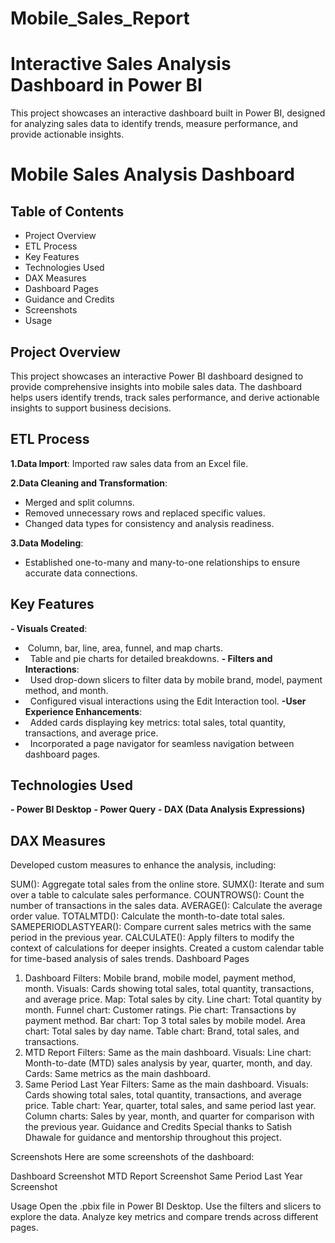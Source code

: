 # Mobile_Sales_Report

# Interactive Sales Analysis Dashboard in Power BI
This project showcases an interactive dashboard built in Power BI, designed for analyzing sales data to identify trends, measure performance, and provide actionable insights.

# Mobile Sales Analysis Dashboard
## Table of Contents
- Project Overview
- ETL Process
- Key Features
- Technologies Used
- DAX Measures
- Dashboard Pages
- Guidance and Credits
- Screenshots
- Usage
 
## Project Overview
This project showcases an interactive Power BI dashboard designed to provide comprehensive insights into mobile sales data. The dashboard helps users identify trends, track sales performance, and derive actionable insights to support business decisions.

## ETL Process
**1.Data Import**: Imported raw sales data from an Excel file.

**2.Data Cleaning and Transformation**:
- Merged and split columns.
- Removed unnecessary rows and replaced specific values.
- Changed data types for consistency and analysis readiness.
 
**3.Data Modeling**:
- Established one-to-many and many-to-one relationships to ensure accurate data connections.

## Key Features

**- Visuals Created**:
 - &nbsp;Column, bar, line, area, funnel, and map charts.
 - &nbsp; Table and pie charts for detailed breakdowns.
**- Filters and Interactions**:
 - &nbsp; Used drop-down slicers to filter data by mobile brand, model, payment method, and month.
 - &nbsp; Configured visual interactions using the Edit Interaction tool.
**-User Experience Enhancements**:
 - &nbsp; Added cards displaying key metrics: total sales, total quantity, transactions, and average price.
 - &nbsp; Incorporated a page navigator for seamless navigation between dashboard pages.
  
## Technologies Used

**- Power BI Desktop**
**- Power Query**
**- DAX (Data Analysis Expressions)**
 
## DAX Measures
Developed custom measures to enhance the analysis, including:

SUM(): Aggregate total sales from the online store.
SUMX(): Iterate and sum over a table to calculate sales performance.
COUNTROWS(): Count the number of transactions in the sales data.
AVERAGE(): Calculate the average order value.
TOTALMTD(): Calculate the month-to-date total sales.
SAMEPERIODLASTYEAR(): Compare current sales metrics with the same period in the previous year.
CALCULATE(): Apply filters to modify the context of calculations for deeper insights.
Created a custom calendar table for time-based analysis of sales trends.
Dashboard Pages
1. Dashboard
Filters: Mobile brand, mobile model, payment method, month.
Visuals:
Cards showing total sales, total quantity, transactions, and average price.
Map: Total sales by city.
Line chart: Total quantity by month.
Funnel chart: Customer ratings.
Pie chart: Transactions by payment method.
Bar chart: Top 3 total sales by mobile model.
Area chart: Total sales by day name.
Table chart: Brand, total sales, and transactions.
2. MTD Report
Filters: Same as the main dashboard.
Visuals:
Line chart: Month-to-date (MTD) sales analysis by year, quarter, month, and day.
Cards: Same metrics as the main dashboard.
3. Same Period Last Year
Filters: Same as the main dashboard.
Visuals:
Cards showing total sales, total quantity, transactions, and average price.
Table chart: Year, quarter, total sales, and same period last year.
Column charts: Sales by year, month, and quarter for comparison with the previous year.
Guidance and Credits
Special thanks to Satish Dhawale for guidance and mentorship throughout this project.

Screenshots
Here are some screenshots of the dashboard:

Dashboard Screenshot MTD Report Screenshot Same Period Last Year Screenshot

Usage
Open the .pbix file in Power BI Desktop.
Use the filters and slicers to explore the data.
Analyze key metrics and compare trends across different pages.
